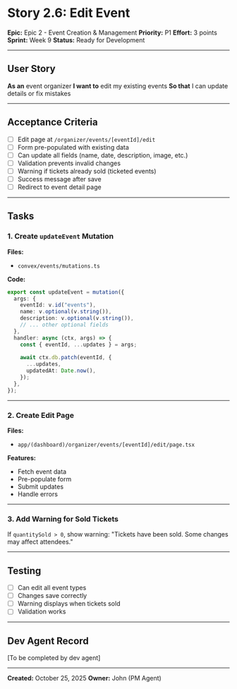 # Story 2.6: Edit Event

**Epic:** Epic 2 - Event Creation & Management
**Priority:** P1
**Effort:** 3 points
**Sprint:** Week 9
**Status:** Ready for Development

---

## User Story

**As an** event organizer
**I want to** edit my existing events
**So that** I can update details or fix mistakes

---

## Acceptance Criteria

- [ ] Edit page at `/organizer/events/[eventId]/edit`
- [ ] Form pre-populated with existing data
- [ ] Can update all fields (name, date, description, image, etc.)
- [ ] Validation prevents invalid changes
- [ ] Warning if tickets already sold (ticketed events)
- [ ] Success message after save
- [ ] Redirect to event detail page

---

## Tasks

### 1. Create `updateEvent` Mutation

**Files:**
- `convex/events/mutations.ts`

**Code:**
```typescript
export const updateEvent = mutation({
  args: {
    eventId: v.id("events"),
    name: v.optional(v.string()),
    description: v.optional(v.string()),
    // ... other optional fields
  },
  handler: async (ctx, args) => {
    const { eventId, ...updates } = args;
    
    await ctx.db.patch(eventId, {
      ...updates,
      updatedAt: Date.now(),
    });
  },
});
```

---

### 2. Create Edit Page

**Files:**
- `app/(dashboard)/organizer/events/[eventId]/edit/page.tsx`

**Features:**
- Fetch event data
- Pre-populate form
- Submit updates
- Handle errors

---

### 3. Add Warning for Sold Tickets

If `quantitySold > 0`, show warning: "Tickets have been sold. Some changes may affect attendees."

---

## Testing

- [ ] Can edit all event types
- [ ] Changes save correctly
- [ ] Warning displays when tickets sold
- [ ] Validation works

---

## Dev Agent Record

[To be completed by dev agent]

---

**Created:** October 25, 2025
**Owner:** John (PM Agent)
